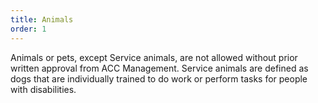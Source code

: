 ```yaml
---
title: Animals
order: 1
---
```


Animals or pets, except Service animals, are not allowed without prior written approval from ACC Management. Service animals are defined as dogs that are individually trained to do work or perform tasks for people with disabilities.
